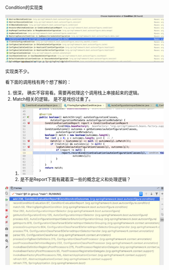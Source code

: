 Condition的实现类

![](/assets/ConditionImplClasses.png)

实现类不少。

看下面的调用栈有两个想了解的：

1. 很深， 确实不容易看。需要再梳理这个调用栈上串接起来的逻辑。
2. Match相关的逻辑， 是不是戏份过重了。 
   1. ![](/assets/match_too_much.png)
   2. 是不是Report下面有藏着深一些的概念定义和处理逻辑？ 

![](/assets/report_stack.png)

